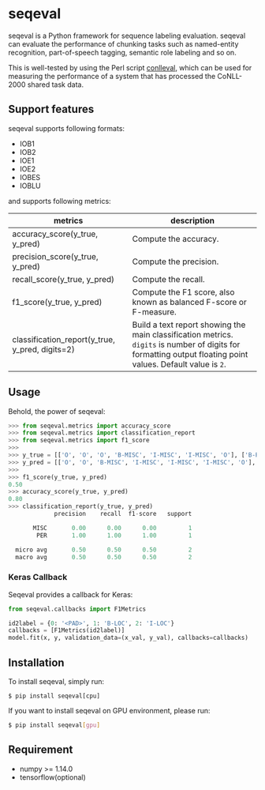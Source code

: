 # seqeval
seqeval is a Python framework for sequence labeling evaluation.
seqeval can evaluate the performance of chunking tasks such as named-entity recognition, part-of-speech tagging, semantic role labeling and so on.

This is well-tested by using the Perl script [conlleval](https://www.clips.uantwerpen.be/conll2002/ner/bin/conlleval.txt),
which can be used for measuring the performance of a system that has processed the CoNLL-2000 shared task data.

## Support features
seqeval supports following formats:
* IOB1
* IOB2
* IOE1
* IOE2
* IOBES
* IOBLU

and supports following metrics:

| metrics  | description  |
|---|---|
| accuracy_score(y\_true, y\_pred)  | Compute the accuracy.  |
| precision_score(y\_true, y\_pred)  | Compute the precision.  |
| recall_score(y\_true, y\_pred)  | Compute the recall.  |
| f1_score(y\_true, y\_pred)  | Compute the F1 score, also known as balanced F-score or F-measure.  |
| classification_report(y\_true, y\_pred, digits=2)  | Build a text report showing the main classification metrics. `digits` is number of digits for formatting output floating point values. Default value is `2`. |

## Usage
Behold, the power of seqeval:

```python
>>> from seqeval.metrics import accuracy_score
>>> from seqeval.metrics import classification_report
>>> from seqeval.metrics import f1_score
>>> 
>>> y_true = [['O', 'O', 'O', 'B-MISC', 'I-MISC', 'I-MISC', 'O'], ['B-PER', 'I-PER', 'O']]
>>> y_pred = [['O', 'O', 'B-MISC', 'I-MISC', 'I-MISC', 'I-MISC', 'O'], ['B-PER', 'I-PER', 'O']]
>>>
>>> f1_score(y_true, y_pred)
0.50
>>> accuracy_score(y_true, y_pred)
0.80
>>> classification_report(y_true, y_pred)
             precision    recall  f1-score   support

       MISC       0.00      0.00      0.00         1
        PER       1.00      1.00      1.00         1

  micro avg       0.50      0.50      0.50         2
  macro avg       0.50      0.50      0.50         2
```

### Keras Callback

Seqeval provides a callback for Keras:

```python
from seqeval.callbacks import F1Metrics

id2label = {0: '<PAD>', 1: 'B-LOC', 2: 'I-LOC'}
callbacks = [F1Metrics(id2label)]
model.fit(x, y, validation_data=(x_val, y_val), callbacks=callbacks)
```

## Installation
To install seqeval, simply run:

```
$ pip install seqeval[cpu]
```

If you want to install seqeval on GPU environment, please run:

```bash
$ pip install seqeval[gpu]
```

## Requirement

* numpy >= 1.14.0
* tensorflow(optional)